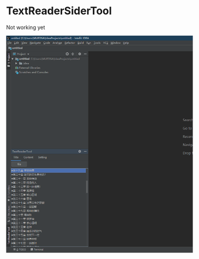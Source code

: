 # TextReaderSiderTool

Not working yet

![](https://raw.githubusercontent.com/MUedsa/TextReaderSiderTool/master/temp.png)
